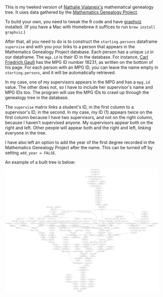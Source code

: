 This is my tweked version of [Nathalie Vialaneix's](http://tuxette.nathalievialaneix.eu/2013/09/extraire-son-arbre-du-mathematics-genealogy-project-avec-r/) mathematical genealogy tree. It uses data gathered by the [Mathematics Genealogy Project](https://www.mathgenealogy.org). 

To build your own, you need to tweak the R code and have [graphviz](https://www.graphviz.org) installed. (If you have a Mac with Homebrew it suffices to run ```brew install graphviz```.)

After that, all you need to do is to construct the ```starting.persons``` dataframe ```supervise``` and with you your links to a person that appears in the Mathematics Genealogy Project database. Each person has a unique ```id``` in our dataframe. The ```mgp.id``` is their ID in the database. For instance, [Carl Friedrich Gauß](https://www.mathgenealogy.org/id.php?id=18231) has the MPG ID number 18231, as written on the bottom of his page. For each person with an MPG ID, you can leave the name empty in ```starting.persons```, and it will be automatically retrieved. 

In my case, one of my supervisors appears in the MPG and has a ```mpg.id``` value. The other does not, so I have to include her supervisor's name and MPG IDs too. The program will use the MPG IDs to crawl up through the genealogy tree in the database.

The ```supervise``` matrix links a student's ID, in the first column to a supervisor's ID, in the second. In my case, my ID (1) appears twice on the first column because I have two supervisors, and not on the right column, because I haven't supervised anyone. My supervisors appear both on the right and left. Other people will appear both and the right and left, linking everyone in the tree.

I have also left an option to add the year of the first degree recorded in the Mathematics Genealogy Project after the name. This can be turned off by setting ```add_year = FALSE```.

An example of a built tree is below:

![genealogyTree](https://raw.githubusercontent.com/custodioij/MathematicalGenealogy/master/genealogyTree.png)